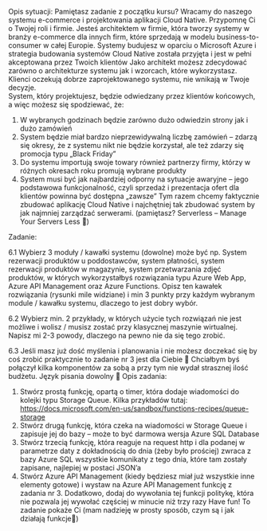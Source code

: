 Opis sytuacji:
Pamiętasz zadanie z początku kursu? Wracamy do naszego systemu e-commerce i projektowania aplikacji Cloud Native. 
Przypomnę Ci o Twojej roli i firmie. 
Jesteś architektem w firmie, która tworzy systemy w branży e-commerce dla innych firm, które sprzedają w modelu business-to-consumer w całej Europie. Systemy budujesz w oparciu o Microsoft Azure i strategia budowania systemów Cloud Native została przyjęta i jest w pełni akceptowana przez Twoich klientów
Jako architekt możesz zdecydować zarówno o architekturze systemu jak i wzorcach, które wykorzystasz. Klienci oczekują dobrze zaprojektowanego systemu, nie wnikają w Twoje decyzje.  
System, który projektujesz, będzie odwiedzany przez klientów końcowych, a więc możesz się spodziewać, że:

1)	W wybranych godzinach będzie zarówno dużo odwiedzin strony jak i dużo zamówień
2)	System będzie miał bardzo nieprzewidywalną liczbę zamówień – zdarzą się okresy, że z systemu nikt nie będzie korzystał, ale też zdarzy się promocja typu „Black Friday”
3)	Do systemu importują swoje towary również partnerzy firmy, którzy w różnych okresach roku promują wybrane produkty
4)	System musi być jak najbardziej odporny na sytuacje awaryjne – jego podstawowa funkcjonalność, czyli sprzedaż i prezentacja ofert dla klientów powinna być dostępna „zawsze”
Tym razem chcemy faktycznie zbudować aplikację Cloud Native i najchętniej tak zbudować system by jak najmniej zarządzać serwerami. (pamiętasz? Serverless – Manage Your Servers Less 🙂)

Zadanie:

6.1	Wybierz 3 moduły / kawałki systemu (dowolne) może być np. System rezerwacji produktów u poddostawców, system płatności, system rezerwacji produktów w magazynie, system przetwarzania zdjęć produktów, w których wykorzystałbyś rozwiązania typu Azure Web App, Azure API Management oraz Azure Functions. Opisz ten kawałek rozwiązania (rysunki mile widziane) i min 3 punkty przy każdym wybranym module / kawałku systemu, dlaczego to jest dobry wybór.

6.2	Wybierz min. 2 przykłady, w których użycie tych rozwiązań nie jest możliwe i wolisz / musisz zostać przy klasycznej maszynie wirtualnej. Napisz mi 2-3 powody, dlaczego na pewno nie da się tego zrobić. 

6.3	Jeśli masz już dość myślenia i planowania i nie możesz doczekać się by coś zrobić praktycznie to zadanie nr 3 jest dla Ciebie  Chciałbym byś połączył kilka komponentów za sobą a przy tym nie wydał strasznej ilość budżetu. Język pisania dowolny 
Opis zadania: 
1)	Stwórz prostą funkcję, opartą o timer, która dodaje wiadomości do kolejki typu Storage Queue. Kilka przykładów tutaj: https://docs.microsoft.com/en-us/sandbox/functions-recipes/queue-storage
2)	Stwórz drugą funkcję, która czeka na wiadomości w Storage Queue i zapisuje jej do bazy – może to być darmowa wersja Azure SQL Database
3)	Stwórz trzecią funkcję, która reaguje na request http i dla podanej w parametrze daty z dokładnością do dnia (żeby było prościej) zwraca z bazy Azure SQL wszystkie komunikaty z tego dnia, które tam zostały zapisane, najlepiej w postaci JSON’a
4)	Stwórz Azure API Management (kiedy będziesz miał już wszystkie inne elementy gotowe) i wystaw na Azure API Management funkcję z zadania nr 3. Dodatkowo, dodaj do wywołania tej funkcji politykę, która nie pozwala jej wywołać częściej w minucie niż trzy razy
Have fun! To zadanie pokaże Ci (mam nadzieję w prosty sposób, czym są i jak działają funkcje)
